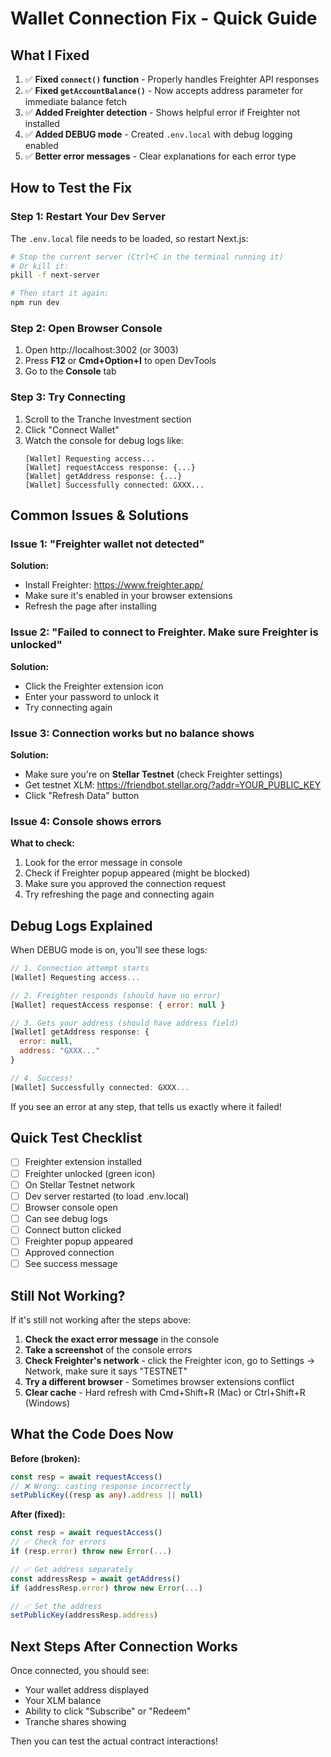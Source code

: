 # Wallet Connection Fix - Quick Guide

## What I Fixed

1. ✅ **Fixed `connect()` function** - Properly handles Freighter API responses
2. ✅ **Fixed `getAccountBalance()`** - Now accepts address parameter for immediate balance fetch
3. ✅ **Added Freighter detection** - Shows helpful error if Freighter not installed
4. ✅ **Added DEBUG mode** - Created `.env.local` with debug logging enabled
5. ✅ **Better error messages** - Clear explanations for each error type

## How to Test the Fix

### Step 1: Restart Your Dev Server
The `.env.local` file needs to be loaded, so restart Next.js:

```bash
# Stop the current server (Ctrl+C in the terminal running it)
# Or kill it:
pkill -f next-server

# Then start it again:
npm run dev
```

### Step 2: Open Browser Console
1. Open http://localhost:3002 (or 3003)
2. Press **F12** or **Cmd+Option+I** to open DevTools
3. Go to the **Console** tab

### Step 3: Try Connecting
1. Scroll to the Tranche Investment section
2. Click "Connect Wallet"
3. Watch the console for debug logs like:
   ```
   [Wallet] Requesting access...
   [Wallet] requestAccess response: {...}
   [Wallet] getAddress response: {...}
   [Wallet] Successfully connected: GXXX...
   ```

## Common Issues & Solutions

### Issue 1: "Freighter wallet not detected"
**Solution:**
- Install Freighter: https://www.freighter.app/
- Make sure it's enabled in your browser extensions
- Refresh the page after installing

### Issue 2: "Failed to connect to Freighter. Make sure Freighter is unlocked"
**Solution:**
- Click the Freighter extension icon
- Enter your password to unlock it
- Try connecting again

### Issue 3: Connection works but no balance shows
**Solution:**
- Make sure you're on **Stellar Testnet** (check Freighter settings)
- Get testnet XLM: https://friendbot.stellar.org/?addr=YOUR_PUBLIC_KEY
- Click "Refresh Data" button

### Issue 4: Console shows errors
**What to check:**
1. Look for the error message in console
2. Check if Freighter popup appeared (might be blocked)
3. Make sure you approved the connection request
4. Try refreshing the page and connecting again

## Debug Logs Explained

When DEBUG mode is on, you'll see these logs:

```javascript
// 1. Connection attempt starts
[Wallet] Requesting access...

// 2. Freighter responds (should have no error)
[Wallet] requestAccess response: { error: null }

// 3. Gets your address (should have address field)
[Wallet] getAddress response: {
  error: null,
  address: "GXXX..."
}

// 4. Success!
[Wallet] Successfully connected: GXXX...
```

If you see an error at any step, that tells us exactly where it failed!

## Quick Test Checklist

- [ ] Freighter extension installed
- [ ] Freighter unlocked (green icon)
- [ ] On Stellar Testnet network
- [ ] Dev server restarted (to load .env.local)
- [ ] Browser console open
- [ ] Can see debug logs
- [ ] Connect button clicked
- [ ] Freighter popup appeared
- [ ] Approved connection
- [ ] See success message

## Still Not Working?

If it's still not working after the steps above:

1. **Check the exact error message** in the console
2. **Take a screenshot** of the console errors
3. **Check Freighter's network** - click the Freighter icon, go to Settings → Network, make sure it says "TESTNET"
4. **Try a different browser** - Sometimes browser extensions conflict
5. **Clear cache** - Hard refresh with Cmd+Shift+R (Mac) or Ctrl+Shift+R (Windows)

## What the Code Does Now

**Before (broken):**
```typescript
const resp = await requestAccess()
// ❌ Wrong: casting response incorrectly
setPublicKey((resp as any).address || null)
```

**After (fixed):**
```typescript
const resp = await requestAccess()
// ✅ Check for errors
if (resp.error) throw new Error(...)

// ✅ Get address separately
const addressResp = await getAddress()
if (addressResp.error) throw new Error(...)

// ✅ Set the address
setPublicKey(addressResp.address)
```

## Next Steps After Connection Works

Once connected, you should see:
- Your wallet address displayed
- Your XLM balance
- Ability to click "Subscribe" or "Redeem"
- Tranche shares showing

Then you can test the actual contract interactions!
